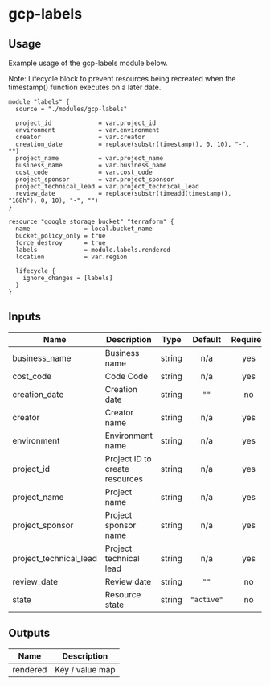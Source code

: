# gcp-labels

## Usage 
Example usage of the gcp-labels module below.

Note: Lifecycle block to prevent resources being recreated when the timestamp() function executes on a later date.
```
module "labels" {
  source = "./modules/gcp-labels"

  project_id             = var.project_id
  environment            = var.environment
  creator                = var.creator
  creation_date          = replace(substr(timestamp(), 0, 10), "-", "")
  project_name           = var.project_name
  business_name          = var.business_name
  cost_code              = var.cost_code
  project_sponsor        = var.project_sponsor
  project_technical_lead = var.project_technical_lead
  review_date            = replace(substr(timeadd(timestamp(), "168h"), 0, 10), "-", "")
}

resource "google_storage_bucket" "terraform" {
  name               = local.bucket_name
  bucket_policy_only = true
  force_destroy      = true
  labels             = module.labels.rendered
  location           = var.region

  lifecycle {
    ignore_changes = [labels]
  }
}

```



## Inputs

| Name | Description | Type | Default | Required |
|------|-------------|:----:|:-----:|:-----:|
| business\_name | Business name | string | n/a | yes |
| cost\_code | Code Code | string | n/a | yes |
| creation\_date | Creation date | string | `""` | no |
| creator | Creator name | string | n/a | yes |
| environment | Environment name | string | n/a | yes |
| project\_id | Project ID to create resources | string | n/a | yes |
| project\_name | Project name | string | n/a | yes |
| project\_sponsor | Project sponsor name | string | n/a | yes |
| project\_technical\_lead | Project technical lead | string | n/a | yes |
| review\_date | Review date | string | `""` | no |
| state | Resource state | string | `"active"` | no |

## Outputs

| Name | Description |
|------|-------------|
| rendered | Key / value map |

